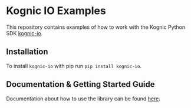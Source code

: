 
# Kognic IO Examples

This repository contains examples of how to work with the Kognic Python SDK [kognic-io](https://pypi.org/project/kognic-io/).

## Installation

To install `kognic-io` with pip run `pip install kognic-io`.

## Documentation & Getting Started Guide

Documentation about how to use the library can be found [here](https://docs.kognic.com).
